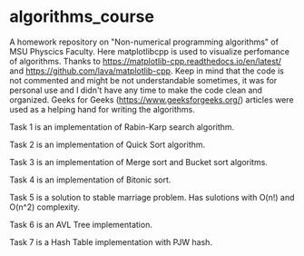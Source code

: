 # algorithms_course
A homework repository on "Non-numerical programming algorithms" of MSU Physcics Faculty.
Here matplotlibcpp is used to visualize perfomance of algorithms. Thanks to https://matplotlib-cpp.readthedocs.io/en/latest/ and https://github.com/lava/matplotlib-cpp.
Keep in mind that the code is not commented and might be not understandable sometimes, it was for personal use and I didn't have any time to make the code clean and organized.
Geeks for Geeks (https://www.geeksforgeeks.org/) articles were used as a helping hand for writing the algorithms.

Task 1 is an implementation of Rabin-Karp search algorithm.

Task 2 is an implementation of Quick Sort algorithm.

Task 3 is an implementation of Merge sort and Bucket sort algoritms.

Task 4 is an implementation of Bitonic sort.

Task 5 is a solution to stable marriage problem. Has sulotions with O(n!) and O(n^2) complexity.

Task 6 is an AVL Tree implementation.

Task 7 is a Hash Table implementation with PJW hash.
